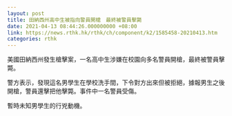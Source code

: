 ```yaml
---
layout: post
title: 田納西州高中生被指向警員開槍　最終被警員擊斃　
date: 2021-04-13 08:44:26.000000000 +08:00
link: https://news.rthk.hk/rthk/ch/component/k2/1585458-20210413.htm
categories: rthk
---
```


美國田納西州發生槍擊案，一名高中生涉嫌在校園向多名警員開槍，最終被警員擊斃。

警方表示，發現這名男學生在學校洗手間，下令對方出來但被拒絕，據報男生之後開槍，警員還擊把他擊斃。事件中一名警員受傷。

暫時未知男學生的行兇動機。
